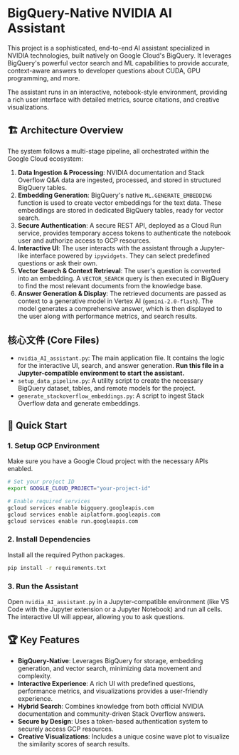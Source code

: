 # BigQuery-Native NVIDIA AI Assistant

This project is a sophisticated, end-to-end AI assistant specialized in NVIDIA technologies, built natively on Google Cloud's BigQuery. It leverages BigQuery's powerful vector search and ML capabilities to provide accurate, context-aware answers to developer questions about CUDA, GPU programming, and more.

The assistant runs in an interactive, notebook-style environment, providing a rich user interface with detailed metrics, source citations, and creative visualizations.

## 🏗️ Architecture Overview

The system follows a multi-stage pipeline, all orchestrated within the Google Cloud ecosystem:

1.  **Data Ingestion & Processing**: NVIDIA documentation and Stack Overflow Q&A data are ingested, processed, and stored in structured BigQuery tables.
2.  **Embedding Generation**: BigQuery's native `ML.GENERATE_EMBEDDING` function is used to create vector embeddings for the text data. These embeddings are stored in dedicated BigQuery tables, ready for vector search.
3.  **Secure Authentication**: A secure REST API, deployed as a Cloud Run service, provides temporary access tokens to authenticate the notebook user and authorize access to GCP resources.
4.  **Interactive UI**: The user interacts with the assistant through a Jupyter-like interface powered by `ipywidgets`. They can select predefined questions or ask their own.
5.  **Vector Search & Context Retrieval**: The user's question is converted into an embedding. A `VECTOR_SEARCH` query is then executed in BigQuery to find the most relevant documents from the knowledge base.
6.  **Answer Generation & Display**: The retrieved documents are passed as context to a generative model in Vertex AI (`gemini-2.0-flash`). The model generates a comprehensive answer, which is then displayed to the user along with performance metrics, and search results.
## 核心文件 (Core Files)

-   `nvidia_AI_assistant.py`: The main application file. It contains the logic for the interactive UI, search, and answer generation. **Run this file in a Jupyter-compatible environment to start the assistant.**
-   `setup_data_pipeline.py`: A utility script to create the necessary BigQuery dataset, tables, and remote models for the project.
-   `generate_stackoverflow_embeddings.py`: A script to ingest Stack Overflow data and generate embeddings.

## 🚀 Quick Start

### 1. Setup GCP Environment

Make sure you have a Google Cloud project with the necessary APIs enabled.

```bash
# Set your project ID
export GOOGLE_CLOUD_PROJECT="your-project-id"

# Enable required services
gcloud services enable bigquery.googleapis.com
gcloud services enable aiplatform.googleapis.com
gcloud services enable run.googleapis.com
```

### 2. Install Dependencies

Install all the required Python packages.

```bash
pip install -r requirements.txt
```

### 3. Run the Assistant

Open `nvidia_AI_assistant.py` in a Jupyter-compatible environment (like VS Code with the Jupyter extension or a Jupyter Notebook) and run all cells. The interactive UI will appear, allowing you to ask questions.

## 🏆 Key Features

-   **BigQuery-Native**: Leverages BigQuery for storage, embedding generation, and vector search, minimizing data movement and complexity.
-   **Interactive Experience**: A rich UI with predefined questions, performance metrics, and visualizations provides a user-friendly experience.
-   **Hybrid Search**: Combines knowledge from both official NVIDIA documentation and community-driven Stack Overflow answers.
-   **Secure by Design**: Uses a token-based authentication system to securely access GCP resources.
-   **Creative Visualizations**: Includes a unique cosine wave plot to visualize the similarity scores of search results.
